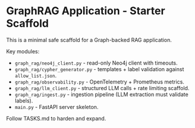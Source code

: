 # GraphRAG Application - Starter Scaffold

This is a minimal safe scaffold for a Graph-backed RAG application.

Key modules:

- `graph_rag/neo4j_client.py` - read-only Neo4j client with timeouts.
- `graph_rag/cypher_generator.py` - templates + label validation against `allow_list.json`.
- `graph_rag/observability.py` - OpenTelemetry + Prometheus metrics.
- `graph_rag/llm_client.py` - structured LLM calls + rate limiting scaffold.
- `graph_rag/ingest.py` - ingestion pipeline (LLM extraction must validate labels).
- `main.py` - FastAPI server skeleton.

Follow TASKS.md to harden and expand.
